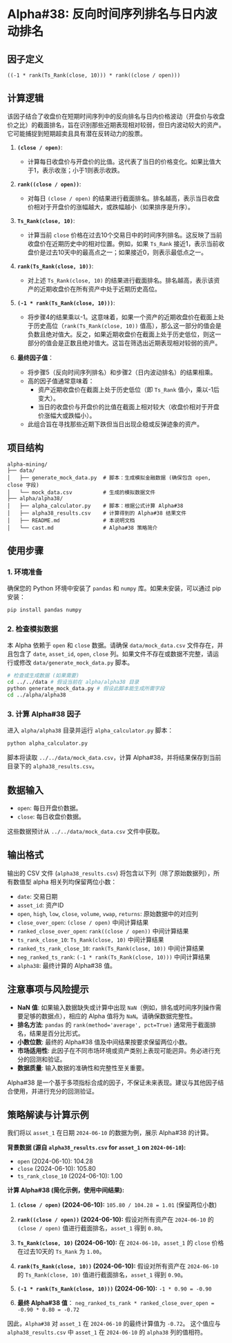 # Alpha#38: 反向时间序列排名与日内波动排名

## 因子定义

```
((-1 * rank(Ts_Rank(close, 10))) * rank((close / open)))
```

## 计算逻辑

该因子结合了收盘价在短期时间序列中的反向排名与日内价格波动（开盘价与收盘价之比）的截面排名，旨在识别那些近期表现相对较弱，但日内波动较大的资产。它可能捕捉到短期超卖且具有潜在反转动力的股票。

1.  **`(close / open)`**:
    *   计算每日收盘价与开盘价的比值。这代表了当日的价格变化。如果比值大于1，表示收涨；小于1则表示收跌。

2.  **`rank((close / open))`**:
    *   对每日 `(close / open)` 的结果进行截面排名。排名越高，表示当日收盘价相对于开盘价的涨幅越大，或跌幅越小（如果排序是升序）。

3.  **`Ts_Rank(close, 10)`**:
    *   计算当前 `close` 价格在过去10个交易日中的时间序列排名。这反映了当前收盘价在近期历史中的相对位置。例如，如果 `Ts_Rank` 接近1，表示当前收盘价是过去10天中的最高点之一；如果接近0，则表示最低点之一。

4.  **`rank(Ts_Rank(close, 10))`**:
    *   对上述 `Ts_Rank(close, 10)` 的结果进行截面排名。排名越高，表示该资产的近期收盘价在所有资产中处于近期历史高位。

5.  **`(-1 * rank(Ts_Rank(close, 10)))`**:
    *   将步骤4的结果乘以-1。这意味着，如果一个资产的近期收盘价在截面上处于历史高位（`rank(Ts_Rank(close, 10))` 值高），那么这一部分的值会是负数且绝对值大。反之，如果近期收盘价在截面上处于历史低位，则这一部分的值会是正数且绝对值大。这旨在筛选出近期表现相对较弱的资产。

6.  **最终因子值**：
    *   将步骤5（反向时间序列排名）和步骤2（日内波动排名）的结果相乘。
    *   高的因子值通常意味着：
        *   资产近期收盘价在截面上处于历史低位（即 `Ts_Rank` 值小，乘以-1后变大）。
        *   当日的收盘价与开盘价的比值在截面上相对较大（收盘价相对于开盘价涨幅大或跌幅小）。
    *   此组合旨在寻找那些近期下跌但当日出现企稳或反弹迹象的资产。

## 项目结构

```
alpha-mining/
├── data/
│   ├── generate_mock_data.py  # 脚本：生成模拟金融数据 (确保包含 open, close 字段)
│   └── mock_data.csv          # 生成的模拟数据文件
├── alpha/alpha38/
│   ├── alpha_calculator.py    # 脚本：根据公式计算 Alpha#38
│   ├── alpha38_results.csv    # 计算得到的 Alpha#38 结果文件
│   ├── README.md              # 本说明文档
│   └── cast.md                # Alpha#38 策略简介
```

## 使用步骤

### 1. 环境准备

确保您的 Python 环境中安装了 `pandas` 和 `numpy` 库。如果未安装，可以通过 pip 安装：

```bash
pip install pandas numpy
```

### 2. 检查模拟数据

本 Alpha 依赖于 `open` 和 `close` 数据。请确保 `data/mock_data.csv` 文件存在，并且包含了 `date`, `asset_id`, `open`, `close` 列。如果文件不存在或数据不完整，请运行或修改 `data/generate_mock_data.py` 脚本。

```bash
# 检查或生成数据 (如果需要)
cd ../../data # 假设当前在 alpha/alpha38 目录
python generate_mock_data.py # 假设此脚本能生成所需字段
cd ../alpha/alpha38
```

### 3. 计算 Alpha#38 因子

进入 `alpha/alpha38` 目录并运行 `alpha_calculator.py` 脚本：

```bash
python alpha_calculator.py
```

脚本将读取 `../../data/mock_data.csv`，计算 Alpha#38，并将结果保存到当前目录下的 `alpha38_results.csv`。

## 数据输入

*   `open`: 每日开盘价数据。
*   `close`: 每日收盘价数据。

这些数据预计从 `../../data/mock_data.csv` 文件中获取。

## 输出格式

输出的 CSV 文件 (`alpha38_results.csv`) 将包含以下列（除了原始数据列），所有数值型 alpha 相关列均保留两位小数：

-   `date`: 交易日期
-   `asset_id`: 资产ID
-   `open`, `high`, `low`, `close`, `volume`, `vwap`, `returns`: 原始数据中的对应列
-   `close_over_open`: `(close / open)` 中间计算结果
-   `ranked_close_over_open`: `rank((close / open))` 中间计算结果
-   `ts_rank_close_10`: `Ts_Rank(close, 10)` 中间计算结果
-   `ranked_ts_rank_close_10`: `rank(Ts_Rank(close, 10))` 中间计算结果
-   `neg_ranked_ts_rank`: `(-1 * rank(Ts_Rank(close, 10)))` 中间计算结果
-   `alpha38`: 最终计算的 Alpha#38 值。

## 注意事项与风险提示

-   **NaN 值**: 如果输入数据缺失或计算中出现 `NaN`（例如，排名或时间序列操作需要足够的数据点），相应的 Alpha 值将为 `NaN`。请确保数据完整性。
-   **排名方法**: `pandas` 的 `rank(method='average', pct=True)` 通常用于截面排名，结果是百分比形式。
-   **小数位数**: 最终的 Alpha#38 值及中间结果按要求保留两位小数。
-   **市场适用性**: 此因子在不同市场环境或资产类别上表现可能迥异。务必进行充分的回测和验证。
-   **数据质量**: 输入数据的准确性和完整性至关重要。

Alpha#38 是一个基于多项指标合成的因子，不保证未来表现。建议与其他因子结合使用，并进行充分的回测验证。

## 策略解读与计算示例

我们将以 `asset_1` 在日期 `2024-06-10` 的数据为例，展示 Alpha#38 的计算。

**背景数据 (源自 `alpha38_results.csv` for `asset_1` on `2024-06-10`):**
- `open` (2024-06-10): 104.28
- `close` (2024-06-10): 105.80
- `ts_rank_close_10` (2024-06-10): 1.00

**计算 Alpha#38 (简化示例，使用中间结果):**

1.  **`(close / open)` (2024-06-10):**
    `105.80 / 104.28 = 1.01` (保留两位小数)

2.  **`rank((close / open))` (2024-06-10):**
    假设对所有资产在 `2024-06-10` 的 `(close / open)` 值进行截面排名，`asset_1` 得到 `0.80`。

3.  **`Ts_Rank(close, 10)` (2024-06-10):**
    在 `2024-06-10`，`asset_1` 的 `close` 价格在过去10天的 `Ts_Rank` 为 `1.00`。

4.  **`rank(Ts_Rank(close, 10))` (2024-06-10):**
    假设对所有资产在 `2024-06-10` 的 `Ts_Rank(close, 10)` 值进行截面排名，`asset_1` 得到 `0.90`。

5.  **`(-1 * rank(Ts_Rank(close, 10)))` (2024-06-10):**
    `-1 * 0.90 = -0.90`

6.  **最终 Alpha#38 值**：
    `neg_ranked_ts_rank * ranked_close_over_open = -0.90 * 0.80 = -0.72`

因此，`Alpha#38` 对 `asset_1` 在 `2024-06-10` 的最终计算值为 `-0.72`。
这个值应与 `alpha38_results.csv` 中 `asset_1` 在 `2024-06-10` 的 `alpha38` 列的值相符。 